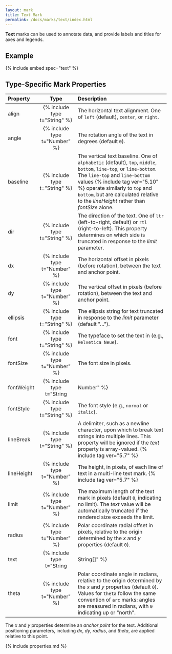 ```yaml
---
layout: mark
title: Text Mark
permalink: /docs/marks/text/index.html
---
```


**Text** marks can be used to annotate data, and provide labels and titles for axes and legends.

## Example

{% include embed spec="text" %}

## Type-Specific Mark Properties

| Property            | Type                           | Description   |
| :------------------ | :----------------------------: | :------------ |
| align               | {% include type t="String" %}  | The horizontal text alignment. One of `left` (default), `center`, or `right`. |
| angle               | {% include type t="Number" %}  | The rotation angle of the text in degrees (default `0`). |
| baseline            | {% include type t="String" %}  | The vertical text baseline. One of `alphabetic` (default), `top`, `middle`, `bottom`, `line-top`, or `line-bottom`. The `line-top` and `line-bottom` values {% include tag ver="5.10" %} operate similarly to `top` and `bottom`, but are calculated relative to the *lineHeight* rather than *fontSize* alone.|
| dir                 | {% include type t="String" %}  | The direction of the text. One of `ltr` (left-to-right, default) or `rtl` (right-to-left). This property determines on which side is truncated in response to the _limit_ parameter. |
| dx                  | {% include type t="Number" %}  | The horizontal offset in pixels (before rotation), between the text and anchor point. |
| dy                  | {% include type t="Number" %}  | The vertical offset in pixels (before rotation), between the text and anchor point. |
| ellipsis            | {% include type t="String" %}  | The ellipsis string for text truncated in response to the _limit_ parameter (default "&hellip;"). |
| font                | {% include type t="String" %}  | The typeface to set the text in (e.g., `Helvetica Neue`). |
| fontSize            | {% include type t="Number" %}  | The font size in pixels. |
| fontWeight          | {% include type t="String|Number" %}  | The font weight (e.g., `normal` or `bold`). |
| fontStyle           | {% include type t="String" %}  | The font style (e.g., `normal` or `italic`). |
| lineBreak           | {% include type t="String" %}  | A delimiter, such as a newline character, upon which to break text strings into multiple lines. This property will be ignored if the *text* property is array-valued. {% include tag ver="5.7" %} |
| lineHeight          | {% include type t="Number" %}  | The height, in pixels, of each line of text in a multi-line text mark. {% include tag ver="5.7" %} |
| limit               | {% include type t="Number" %}  | The maximum length of the text mark in pixels (default `0`, indicating no limit). The _text_ value will be automatically truncated if the rendered size exceeds the limit. |
| radius              | {% include type t="Number" %}  | Polar coordinate radial offset in pixels, relative to the origin determined by the _x_ and _y_ properties (default `0`). |
| text                | {% include type t="String|String[]" %}  | The text to display. This text may be truncated if the rendered length of the text exceeds the _limit_ parameter. For versions {% include tag ver="5.7" %}, a string array specifies multiple lines of text. For versions {% include tag ver="5.10" %}, all text lines are white-space trimmed prior to rendering.|
| theta               | {% include type t="Number" %}  | Polar coordinate angle in radians, relative to the origin determined by the _x_ and _y_ properties (default `0`). Values for `theta` follow the same convention of `arc` marks: angles are measured in radians, with `0` indicating up or "north". |

The _x_ and _y_ properties determine an _anchor point_ for the text. Additional positioning parameters, including _dx_, _dy_, _radius_, and _theta_, are applied relative to this point.

{% include properties.md %}
